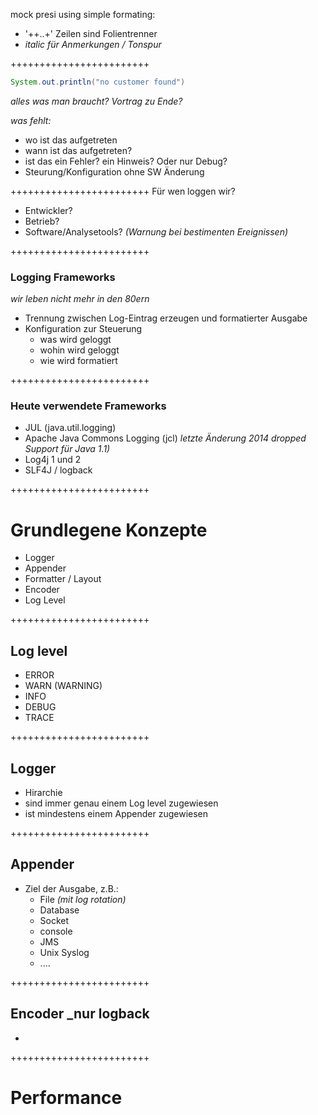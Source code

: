 
mock presi using simple formating:
  * '++..+' Zeilen sind Folientrenner
  * _italic für Anmerkungen / Tonspur_


++++++++++++++++++++++++

```Java
System.out.println("no customer found")
```
_alles was man braucht? Vortrag zu Ende?_

_was fehlt:_
* wo ist das aufgetreten
* wann ist das aufgetreten?
* ist das ein Fehler? ein Hinweis? Oder nur Debug?
* Steurung/Konfiguration ohne SW Änderung

++++++++++++++++++++++++
Für wen loggen wir?
* Entwickler?
* Betrieb?
* Software/Analysetools? _(Warnung bei bestimenten Ereignissen)_

++++++++++++++++++++++++
### Logging Frameworks
_wir leben nicht mehr in den 80ern_
* Trennung zwischen Log-Eintrag erzeugen und formatierter Ausgabe
* Konfiguration zur Steuerung
   * was wird geloggt
   * wohin wird geloggt
   * wie wird formatiert

++++++++++++++++++++++++
### Heute verwendete Frameworks

* JUL (java.util.logging)
* Apache Java Commons Logging (jcl) _letzte Änderung 2014 dropped Support für Java 1.1)_
* Log4j 1 und 2
* SLF4J / logback

++++++++++++++++++++++++
# Grundlegene Konzepte

* Logger
* Appender
* Formatter / Layout
* Encoder
* Log Level

++++++++++++++++++++++++
## Log level

* ERROR
* WARN (WARNING)
* INFO
* DEBUG
* TRACE

++++++++++++++++++++++++

## Logger

* Hirarchie
* sind immer genau einem Log level zugewiesen
* ist mindestens einem Appender zugewiesen

++++++++++++++++++++++++
## Appender

* Ziel der Ausgabe, z.B.:
  * File _(mit log rotation)_
  * Database
  * Socket
  * console
  * JMS
  * Unix Syslog
  * ....

++++++++++++++++++++++++
## Encoder _nur logback

* 

++++++++++++++++++++++++
# Performance
